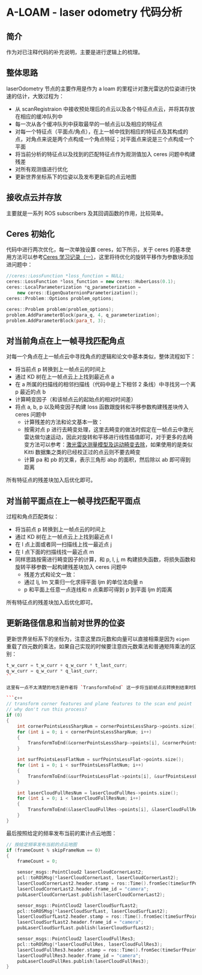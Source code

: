 # A-LOAM - laser odometry 代码分析

## 简介

作为对已注释代码的补充说明，主要是进行逻辑上的梳理。

## 整体思路

laserOdometry 节点的主要作用是作为 a loam 的里程计对激光雷达的位姿进行快速的估计，大致过程为：

- 从 scanRegistraion 中接收预处理后的点云以及各个特征点点云，并将其存放在相应的缓冲队列中
- 每一次从各个缓冲队列中获取最早的一帧点云以及相应的特征点
- 对每一个特征点（平面点/角点），在上一帧中找到相应的特征点及其构成的点，对角点来说是两个点构成一个角点特征；对平面点来说是三个点构成一个平面
- 将当前分析的特征点以及找到的匹配特征点作为观测值加入 ceres 问题中构建残差
- 对所有观测值进行优化
- 更新世界坐标系下的位姿以及发布更新后的点云地图

## 接收点云并存放

主要就是一系列 ROS subscribers 及其回调函数的作用，比较简单。

## Ceres 初始化

代码中进行两次优化，每一次单独设置 ceres，如下所示，关于 ceres 的基本使用方法可以参考[Ceres 学习记录（一）](https://xiaotaoguo.com/p/ceres-usage/)，这里将待优化的旋转平移作为参数块添加进问题中：

```c++
//ceres::LossFunction *loss_function = NULL;
ceres::LossFunction *loss_function = new ceres::HuberLoss(0.1);
ceres::LocalParameterization *q_parameterization =
    new ceres::EigenQuaternionParameterization();
ceres::Problem::Options problem_options;

ceres::Problem problem(problem_options);
problem.AddParameterBlock(para_q, 4, q_parameterization);
problem.AddParameterBlock(para_t, 3);
```

## 对当前角点在上一帧寻找匹配角点

对每一个角点在上一帧点云中寻找角点的逻辑和论文中基本类似，整体流程如下：

- 将当前点 p 转换到上一帧点云的时间上
- 通过 KD 树在上一帧点云上上找到最近点 a
- 在 a 所属的扫描线的相邻扫描线（代码中是上下相邻 2 条线）中寻找另一个离 p 最近的点 b
- 计算畸变因子（和该帧点云的起始点的相对时间差）
- 将点 a, b, p 以及畸变因子构建 loss 函数跟旋转和平移参数构建残差块传入 ceres 问题中
  - 计算残差的方法和论文基本一致：
  - 按需对点 p 进行去畸变处理，这里去畸变的做法时假定在一帧点云中激光雷达做匀速运动，因此对旋转和平移进行线性插值即可，对于更多的去畸变方法可以参考：[激光雷达测量模型及运动畸变去除](https://xiaotaoguo.com/p/lidar-model-distortion-removal/)，如果使用的是类似 Kitti 数据集之类的已经校正过的点云则不要去畸变
  - 计算 pa 和 pb 的叉乘，表示三角形 abp 的面积，然后除以 ab 即可得到距离

所有特征点的残差块加入后优化即可。

## 对当前平面点在上一帧寻找匹配平面点

过程和角点匹配类似：

- 将当前点 p 转换到上一帧点云的时间上
- 通过 KD 树在上一帧点云上上找到最近点 l
- 在 l 点上面或者同一扫描线上找一最近点 j
- 在 l 点下面的扫描线找一最近点 m
- 同样思路按需进行畸变因子的计算，和 p, l, j, m 构建损失函数，将损失函数和旋转平移参数一起构建残差块加入 ceres 问题中
  - 残差方式和论文一致：
  - 通过 lj, lm 叉乘归一化求得平面 ljm 的单位法向量 n
  - p 和平面上任意一点连线和 n 点乘即可得到 p 到平面 ljm 的距离

所有特征点的残差块加入后优化即可。

## 更新路径信息和当前对世界的位姿

更新世界坐标系下的坐标为，注意这里四元数和向量可以直接相乘是因为 `eigen` 重载了四元数的乘法，如果自己实现的时候要注意四元数乘法和普通矩阵乘法的区别：

```c++
t_w_curr = t_w_curr + q_w_curr * t_last_curr;
q_w_curr = q_w_curr * q_last_curr;
``

这里有一点不太清楚的地方是作者将 `TransformToEnd` 这一步将当前帧点云转换到结束时刻的位姿的部分注释掉了，即默认是不进行这一操作的，但是论文里应该是有这一操作的，因为在我们对特征点匹配的时候，我们是将特征点转换到当前帧起始时间，即上一帧的结束时间的。能想到的一个解释是对于 Kitti 等数据集中，其发布的点云经过校正后本来就是对应当前帧结束时刻的位姿，但是需要看数据集确定。

```c++
// transform corner features and plane features to the scan end point
// why don't run this process?
if (0)
{
    int cornerPointsLessSharpNum = cornerPointsLessSharp->points.size();
    for (int i = 0; i < cornerPointsLessSharpNum; i++)
    {
        TransformToEnd(&cornerPointsLessSharp->points[i], &cornerPointsLessSharp->points[i]);
    }

    int surfPointsLessFlatNum = surfPointsLessFlat->points.size();
    for (int i = 0; i < surfPointsLessFlatNum; i++)
    {
        TransformToEnd(&surfPointsLessFlat->points[i], &surfPointsLessFlat->points[i]);
    }

    int laserCloudFullResNum = laserCloudFullRes->points.size();
    for (int i = 0; i < laserCloudFullResNum; i++)
    {
        TransformToEnd(&laserCloudFullRes->points[i], &laserCloudFullRes->points[i]);
    }
}
```

最后按照给定的频率发布当前的累计点云地图：

```c++
// 按给定频率发布当前的点云地图
if (frameCount % skipFrameNum == 0)
{
    frameCount = 0;

    sensor_msgs::PointCloud2 laserCloudCornerLast2;
    pcl::toROSMsg(*laserCloudCornerLast, laserCloudCornerLast2);
    laserCloudCornerLast2.header.stamp = ros::Time().fromSec(timeSurfPointsLessFlat);
    laserCloudCornerLast2.header.frame_id = "camera";
    pubLaserCloudCornerLast.publish(laserCloudCornerLast2);

    sensor_msgs::PointCloud2 laserCloudSurfLast2;
    pcl::toROSMsg(*laserCloudSurfLast, laserCloudSurfLast2);
    laserCloudSurfLast2.header.stamp = ros::Time().fromSec(timeSurfPointsLessFlat);
    laserCloudSurfLast2.header.frame_id = "camera";
    pubLaserCloudSurfLast.publish(laserCloudSurfLast2);

    sensor_msgs::PointCloud2 laserCloudFullRes3;
    pcl::toROSMsg(*laserCloudFullRes, laserCloudFullRes3);
    laserCloudFullRes3.header.stamp = ros::Time().fromSec(timeSurfPointsLessFlat);
    laserCloudFullRes3.header.frame_id = "camera";
    pubLaserCloudFullRes.publish(laserCloudFullRes3);
}
```